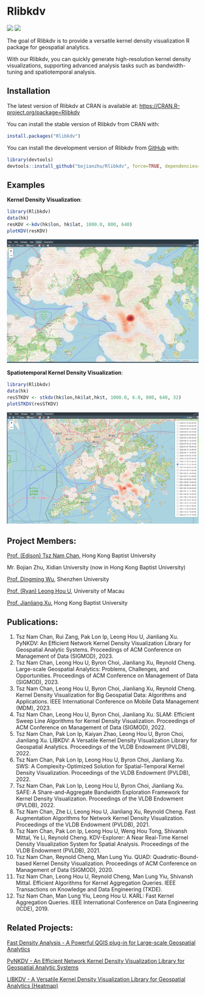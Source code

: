 # Rlibkdv

[![](https://www.r-pkg.org/badges/version/Rlibkdv?color=blue)](https://cran.r-project.org/package=Rlibkdv)
[![](http://cranlogs.r-pkg.org/badges/grand-total/Rlibkdv?color=blue)](https://cran.r-project.org/package=Rlibkdv)

The goal of Rlibkdv is to provide a versatile kernel density visualization R package for geospatial analytics.

With our Rlibkdv, you can quickly generate high-resolution kernel density visualizations, supporting advanced analysis tasks such as bandwidth-tuning and spatiotemporal analysis.

## Installation

The latest version of Rlibkdv at CRAN is available at:
<https://CRAN.R-project.org/package=Rlibkdv>

You can install the stable version of Rlibkdv from CRAN with:

``` r
install.packages("Rlibkdv")
```

You can install the development version of Rlibkdv from
[GitHub](https://github.com/) with:

``` r
library(devtools)
devtools::install_github("bojianzhu/Rlibkdv", force=TRUE, dependencies=FALSE, upgrade="never")
```

## Examples

**Kernel Density Visualization**:

``` r
library(Rlibkdv)
data(hk)
resKDV <-kdv(hk$lon, hk$lat, 1000.0, 800, 640)
plotKDV(resKDV)
```

![image-20230804221151903](./inst/extdata/README.assets/image-20230804221151903.png)

**Spatiotemporal Kernel Density Visualization**:

```R
library(Rlibkdv)
data(hk)
resSTKDV <- stkdv(hk$lon,hk$lat,hk$t, 1000.0, 6.0, 800, 640, 32)
plotSTKDV(resSTKDV)
```

![image-20230804221415816](./inst/extdata/README.assets/image-20230804221415816.png)

## Project Members:

[Prof. (Edison) Tsz Nam Chan](https://www.comp.hkbu.edu.hk/~edisonchan/), Hong Kong Baptist University

Mr. Bojian Zhu, Xidian University (now in Hong Kong Baptist University)

[Prof. Dingming Wu](https://dingmingwu.github.io/dingming.page/), Shenzhen University

[Prof. (Ryan) Leong Hou U](https://www.fst.um.edu.mo/personal/ryanlhu/), University of Macau

[Prof. Jianliang Xu](https://www.comp.hkbu.edu.hk/~xujl/), Hong Kong Baptist University

## Publications:

1. Tsz Nam Chan, Rui Zang, Pak Lon Ip, Leong Hou U, Jianliang Xu. PyNKDV: An Efficient Network Kernel Density Visualization Library for Geospatial Analytic Systems. Proceedings of ACM Conference on Management of Data (SIGMOD), 2023.
2. Tsz Nam Chan, Leong Hou U, Byron Choi, Jianliang Xu, Reynold Cheng. Large-scale Geospatial Analytics: Problems, Challenges, and Opportunities. Proceedings of ACM Conference on Management of Data (SIGMOD), 2023.
3. Tsz Nam Chan, Leong Hou U, Byron Choi, Jianliang Xu, Reynold Cheng. Kernel Density Visualization for Big Geospatial Data: Algorithms and Applications. IEEE International Conference on Mobile Data Management (MDM), 2023.
4. Tsz Nam Chan, Leong Hou U, Byron Choi, Jianliang Xu. SLAM: Efficient Sweep Line Algorithms for Kernel Density Visualization. Proceedings of ACM Conference on Management of Data (SIGMOD), 2022.
5. Tsz Nam Chan, Pak Lon Ip, Kaiyan Zhao, Leong Hou U, Byron Choi, Jianliang Xu. LIBKDV: A Versatile Kernel Density Visualization Library for Geospatial Analytics. Proceedings of the VLDB Endowment (PVLDB), 2022.
6. Tsz Nam Chan, Pak Lon Ip, Leong Hou U, Byron Choi, Jianliang Xu. SWS: A Complexity-Optimized Solution for Spatial-Temporal Kernel Density Visualization. Proceedings of the VLDB Endowment (PVLDB), 2022.
7. Tsz Nam Chan, Pak Lon Ip, Leong Hou U, Byron Choi, Jianliang Xu. SAFE: A Share-and-Aggregate Bandwidth Exploration Framework for Kernel Density Visualization. Proceedings of the VLDB Endowment (PVLDB), 2022.
8. Tsz Nam Chan, Zhe Li, Leong Hou U, Jianliang Xu, Reynold Cheng. Fast Augmentation Algorithms for Network Kernel Density Visualization. Proceedings of the VLDB Endowment (PVLDB), 2021.
9. Tsz Nam Chan, Pak Lon Ip, Leong Hou U, Weng Hou Tong, Shivansh Mittal, Ye Li, Reynold Cheng. KDV-Explorer: A Near Real-Time Kernel Density Visualization System for Spatial Analysis. Proceedings of the VLDB Endowment (PVLDB), 2021.
10. Tsz Nam Chan, Reynold Cheng, Man Lung Yiu. QUAD: Quadratic-Bound-based Kernel Density Visualization. Proceedings of ACM Conference on Management of Data (SIGMOD), 2020.
11. Tsz Nam Chan, Leong Hou U, Reynold Cheng, Man Lung Yiu, Shivansh Mittal. Efficient Algorithms for Kernel Aggregation Queries. IEEE Transactions on Knowledge and Data Engineering (TKDE).
12. Tsz Nam Chan, Man Lung Yiu, Leong Hou U. KARL: Fast Kernel Aggregation Queries. IEEE International Conference on Data Engineering (ICDE), 2019.

## Related Projects:

[Fast Density Analysis - A Powerful QGIS plug-in for Large-scale Geospatial Analytics](https://github.com/bojianzhu/qgis-fast-kernel-density-analysis)

[PyNKDV - An Efficient Network Kernel Density Visualization Library for Geospatial Analytic Systems](https://github.com/edisonchan2013928/PyNKDV)

[LIBKDV - A Versatile Kernel Density Visualization Library for Geospatial Analytics (Heatmap)](https://github.com/libkdv/libkdv)

